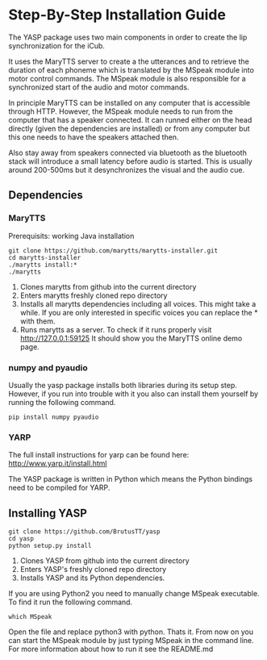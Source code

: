 # Step-By-Step Installation Guide

The YASP package uses two main components in order to create the lip synchronization for the iCub.

It uses the MaryTTS server to create a the utterances and to retrieve the duration of each phoneme which is translated by the MSpeak module into motor control commands. The MSpeak module is also responsible for a synchronized start of the audio and motor commands.

In principle MaryTTS can be installed on any computer that is accessible through HTTP. However, the MSpeak module needs to run from the computer that has a speaker connected. It can runned either on the head directly (given the dependencies are installed) or from any computer but this one needs to have the speakers attached then. 

Also stay away from speakers connected via bluetooth as the bluetooth stack will introduce a small latency before audio is started. This is usually around 200-500ms but it desynchronizes the visual and the audio cue.

## Dependencies

### MaryTTS

Prerequisits: working Java installation

	git clone https://github.com/marytts/marytts-installer.git
	cd marytts-installer
	./marytts install:*
	./marytts
	
1. Clones marytts from github into the current directory
2. Enters marytts freshly cloned repo directory
3. Installs all marytts dependencies including all voices. This might take a while. If you are only interested in specific voices you can replace the * with them.
4. Runs marytts as a server. To check if it runs properly visit http://127.0.0.1:59125 It should show you the MaryTTS online demo page.

### numpy and pyaudio

Usually the yasp package installs both libraries during its setup step. However, if you run into trouble with it you also can install them yourself by running the following command.

	pip install numpy pyaudio

### YARP

The full install instructions for yarp can be found here: http://www.yarp.it/install.html

The YASP package is written in Python which means the Python bindings need to be compiled for YARP.

## Installing YASP

	git clone https://github.com/BrutusTT/yasp
	cd yasp
	python setup.py install

1. Clones YASP from github into the current directory
2. Enters YASP's freshly cloned repo directory
3. Installs YASP and its Python dependencies.

If you are using Python2 you need to manually change MSpeak executable. To find it run the following command.

	which MSpeak
	
Open the file and replace python3 with python. Thats it. From now on you can start the MSpeak module by just typing MSpeak in the command line. For more information about how to run it see the README.md